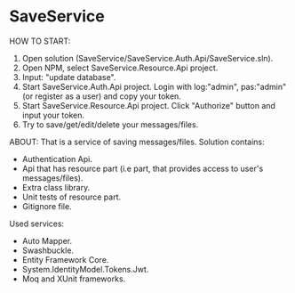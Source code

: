 # SaveService

HOW TO START:
1) Open solution (SaveService/SaveService.Auth.Api/SaveService.sln).
2) Open NPM, select SaveService.Resource.Api project.
3) Input: "update database".
4) Start SaveService.Auth.Api project. Login with log:"admin", pas:"admin" (or register as a user) and copy your token.
5) Start SaveService.Resource.Api project. Click "Authorize" button and input your token.
6) Try to save/get/edit/delete your messages/files.

ABOUT:
That is a service of saving messages/files.
Solution contains:
- Authentication Api.
- Api that has resource part (i.e part, that provides access to user's messages/files).
- Extra class library.
- Unit tests of resource part.
- Gitignore file.

Used services: 
- Auto Mapper.
- Swashbuckle.
- Entity Framework Core.
- System.IdentityModel.Tokens.Jwt.
- Moq and XUnit frameworks.
